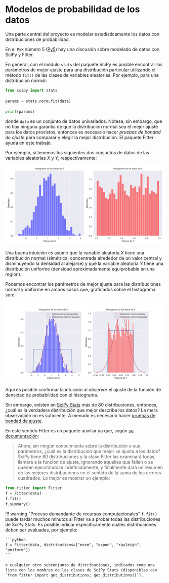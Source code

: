 # Modelos de probabilidad de los datos

Una parte central del proyecto es modelar estadísticamente los datos con distribuciones de probabilidad.

En el `PyX` número 5 ([Py5](https://github.com/fabianabarca/PyX)) hay una discusión sobre modelado de datos con SciPy y Fitter.

En general, con el módulo `stats` del paquete SciPy es posible encontrar los parámetros de mejor ajuste para una distribución particular utilizando el método `fit()` de las clases de variables aleatorias. Por ejemplo, para una distribución normal:

```python title="Python"
from scipy import stats

params = stats.norm.fit(data)

print(params)
```

donde `data` es un conjunto de datos univariados. Nótese, sin embargo, que no hay ninguna garantía de que la distribución normal sea el mejor ajuste para los datos provistos, entonces es necesario hacer *pruebas de bondad de ajuste* para comparar y elegir la mejor distribución. El paquete Fitter ayuda en este trabajo.

Por ejemplo, si tenemos los siguientes dos conjuntos de datos de las variables aleatorias $X$ y $Y$, respectivamente:

![Histograma doble](images/histograma_doble.svg)

Una buena intuición es asumir que la variable aleatoria $X$ tiene una distribución normal (simétrica, concentrada alrededor de un valor central y disminuyendo la densidad al alejarse) y que la variable aleatoria $Y$ tiene una distribución uniforme (densidad aproximadamente equiprobable en una región).

Podemos encontrar los parámetros de mejor ajuste para las distribuciones normal y uniforme en ambos casos que, graficados sobre el histograma son:

![Histograma doble con curvas de ajuste](images/histograma_doble_ajuste.svg)

Aquí es posible confirmar la intuición al *observar* el ajuste de la función de densidad de probabilidad con el histograma.

Sin embargo, existen en [SciPy Stats](https://docs.scipy.org/doc/scipy/reference/stats.html) más de 80 distribuciones, entonces, ¿cuál es la verdadera distribución que mejor describe los datos? La mera observación no es suficiente. A menudo es necesario hacer [pruebas de bondad de ajuste](https://en.wikipedia.org/wiki/Goodness_of_fit).

En este sentido Fitter es un paquete auxiliar ya que, según [su documentación](https://fitter.readthedocs.io/en/latest/):

> Ahora, sin ningún conocimiento sobre la distribución o sus parámetros, ¿cuál es la distribución que mejor se ajusta a los datos? SciPy tiene 80 distribuciones y la clase Fitter las examinará todas, llamará a la función de ajuste, ignorando aquellas que fallen o se queden ejecutándose indefinidamente, y finalmente dará un resumen de las mejores distribuciones en el sentido de la suma de los errores cuadrados. Lo mejor es mostrar un ejemplo:

```python
from fitter import Fitter
f = Fitter(data)
f.fit()
f.summary()
```

!!! warning "Proceso demandante de recursos computacionales"
    `f.fit()` puede tardar muchos minutos si Fitter va a probar todas las distribuciones de SciPy Stats. Es posible indicar específicamente cuáles distribuciones deben ser evaluadas, por ejemplo:

    ```python
    f = Fitter(data, distributions=["norm", "expon", "rayleigh", "uniform"])
    ```

    o cualquier otro subconjunto de distribuciones, indicados como una lista con los nombres de las clases de SciPy Stats (disponibles con `from fitter import get_distributions; get_distributions()`).
